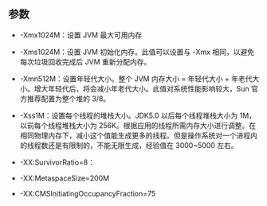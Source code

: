 ## 参数

- -Xmx1024M：设置 JVM 最大可用内存
- -Xms1024M：设置 JVM 初始化内存。此值可以设置与 -Xmx 相同，以避免每次垃圾回收完成后 JVM 重新分配内存。
- -Xmn512M：设置年轻代大小。整个 JVM 内存大小 = 年轻代大小 + 年老代大小。增大年轻代后，将会减小年老代大小。此值对系统性能影响较大，Sun 官方推荐配置为整个堆的 3/8。
- -Xss1M：设置每个线程的堆栈大小。JDK5.0 以后每个线程堆栈大小为 1M，以前每个线程堆栈大小为 256K。根据应用的线程所需内存大小进行调整。在相同物理内存下，减小这个值能生成更多的线程。但是操作系统对一个进程内的线程数还是有限制的，不能无限生成，经验值在 3000~5000 左右。

- -XX:SurvivorRatio=8：

- -XX:MetaspaceSize=200M
- -XX:CMSInitiatingOccupancyFraction=75
